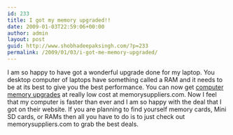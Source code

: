 ```yaml
---
id: 233
title: I got my memory upgraded!!
date: 2009-01-03T22:59:06+00:00
author: admin
layout: post
guid: http://www.shobhadeepaksingh.com/?p=233
permalink: /2009/01/03/i-got-me-memory-upgraded/
---
```

I am so happy to have got a wonderful upgrade done for my laptop. You desktop computer of laptops have something called a RAM and it needs to be at its best to give you the best performance. You can now get [computer memory upgrades](http://www.memorysuppliers.com) at really low cost at memorysuppliers.com. Now I feel that my computer is faster than ever and I am so happy with the deal that I got on their website. If you are planning to find yourself memory cards, Mini SD cards, or RAMs then all you have to do is to just check out memorysuppliers.com to grab the best deals.
